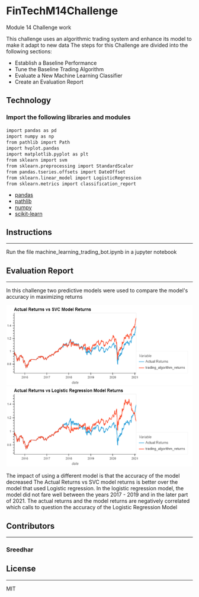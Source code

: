 # FinTechM14Challenge
Module 14 Challenge work

This challenge uses an algorithmic trading system and enhance its model to make it adapt to new data
The steps for this Challenge are divided into the following sections:

* Establish a Baseline Performance
* Tune the Baseline Trading Algorithm
* Evaluate a New Machine Learning Classifier
* Create an Evaluation Report

## Technology
### Import the following libraries and modules

```
import pandas as pd
import numpy as np
from pathlib import Path
import hvplot.pandas
import matplotlib.pyplot as plt
from sklearn import svm
from sklearn.preprocessing import StandardScaler
from pandas.tseries.offsets import DateOffset
from sklearn.linear_model import LogisticRegression
from sklearn.metrics import classification_report
```
* [pandas](https://pandas.pydata.org/)
* [pathlib](https://docs.python.org/3/library/pathlib.html)
* [numpy](https://numpy.org/)
* [scikit-learn](https://scikit-learn.org/stable/modules/classes.html)

## Instructions
---
Run the file machine_learning_trading_bot.ipynb in a jupyter notebook

## Evaluation Report
---
In this challenge two predictive models were used to compare the model's accuracy in maximizing returns

![Baseline Model.](./Resources/svc_baseline_pred.png)
![Model using Logistic Regression](./Resources/logreg_predictions.png)

The impact of using a different model is that the accuracy of the model decreased
The Actual Returns vs SVC model returns is better over the model that used Logistic regression.
In the logistic regression model, the model did not fare well between the years 2017 - 2019 
and in the later part of 2021. The actual returns and the model returns are negatively correlated
which calls to question the accuracy of the Logistic Regression Model

## Contributors
---
### Sreedhar

## License
---
MIT
